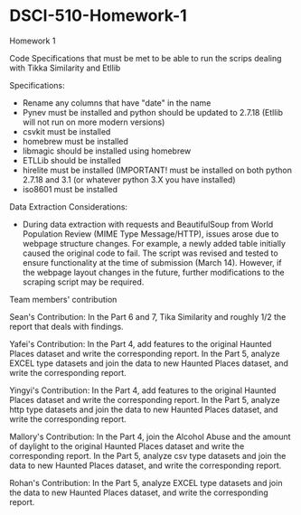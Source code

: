 # DSCI-510-Homework-1
Homework 1

Code Specifications that must be met to be able to run the scrips dealing with Tikka Similarity and Etllib 

Specifications:
- Rename any columns that have "date" in the name
- Pynev must be installed and python should be updated to 2.7.18 (Etllib will not run on more modern versions)
- csvkit must be installed
- homebrew must be installed
- libmagic should be installed using homebrew
- ETLLib should be installed
- hirelite must be installed (IMPORTANT! must be installed on both python 2.7.18 and 3.1 (or whatever python 3.X you have installed)
- iso8601 must be installed

Data Extraction Considerations:
- During data extraction with requests and BeautifulSoup from World Population Review (MIME Type Message/HTTP), issues arose due to webpage structure changes. For example, a newly added table initially caused the original code to fail. The script was revised and tested to ensure functionality at the time of submission (March 14). However, if the webpage layout changes in the future, further modifications to the scraping script may be required.








Team members' contribution

Sean's Contribution: In the Part 6 and 7, Tika Similarity and roughly 1/2 the report that deals with findings.

Yafei's Contribution: In the Part 4, add features to the original Haunted Places dataset and write the corresponding report. In the Part 5, analyze EXCEL type datasets and join the data to new Haunted Places dataset, and write the corresponding report.

Yingyi's Contribution: In the Part 4, add features to the original Haunted Places dataset and write the corresponding report.  In the Part 5, analyze http type datasets and join the data to new Haunted Places dataset, and write the corresponding report.

Mallory's Contribution: In the Part 4, join the Alcohol Abuse and  the amount of daylight to the original Haunted Places dataset and write the corresponding report.  In the Part 5, analyze csv type datasets and join the data to new Haunted Places dataset, and write the corresponding report.

Rohan's Contribution:  In the Part 5, analyze EXCEL type datasets and join the data to new Haunted Places dataset, and write the corresponding report.

